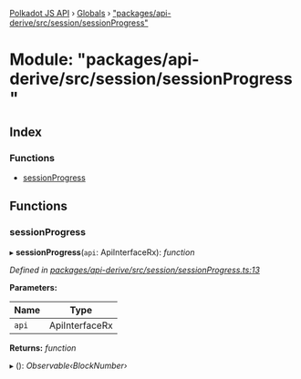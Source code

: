 [Polkadot JS API](../README.md) › [Globals](../globals.md) › ["packages/api-derive/src/session/sessionProgress"](_packages_api_derive_src_session_sessionprogress_.md)

# Module: "packages/api-derive/src/session/sessionProgress"

## Index

### Functions

* [sessionProgress](_packages_api_derive_src_session_sessionprogress_.md#sessionprogress)

## Functions

###  sessionProgress

▸ **sessionProgress**(`api`: ApiInterfaceRx): *function*

*Defined in [packages/api-derive/src/session/sessionProgress.ts:13](https://github.com/polkadot-js/api/blob/b26c7f9f0a/packages/api-derive/src/session/sessionProgress.ts#L13)*

**Parameters:**

Name | Type |
------ | ------ |
`api` | ApiInterfaceRx |

**Returns:** *function*

▸ (): *Observable‹BlockNumber›*
